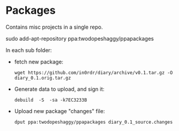 # Packages

Contains misc projects in a single repo.

sudo add-apt-repository ppa:twodopeshaggy/ppapackages

In each sub folder:

* fetch new package:

    `wget https://github.com/in0rdr/diary/archive/v0.1.tar.gz -O diary_0.1.orig.tar.gz`

* Generate data to upload, and sign it:

    `debuild  -S  -sa -k7EC3233B`

* Upload new package "changes" file:

    `dput ppa:twodopeshaggy/ppapackages diary_0.1_source.changes`
